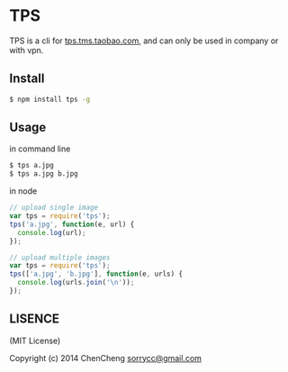 # TPS

TPS is a cli for [tps.tms.taobao.com](http://tps.tms.taobao.com/), and can only be used in company or with vpn.

## Install

```bash
$ npm install tps -g
```

## Usage

in command line

```bash
$ tps a.jpg
$ tps a.jpg b.jpg
```

in node

```javascript
// upload single image
var tps = require('tps');
tps('a.jpg', function(e, url) {
  console.log(url);
});
```

```javascript
// upload multiple images
var tps = require('tps');
tps(['a.jpg', 'b.jpg'], function(e, urls) {
  console.log(urls.join('\n'));
});
```

## LISENCE

(MIT License)

Copyright (c) 2014 ChenCheng sorrycc@gmail.com
